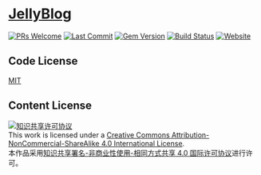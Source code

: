 # [JellyBlog](https://www.nichenjie.com)

[![PRs Welcome](https://img.shields.io/badge/PRs-welcome-brightgreen.svg?style=flat)](http://makeapullrequest.com)
[![Last Commit](https://img.shields.io/github/last-commit/chenjie/www.nichenjie.com.svg)](https://github.com/chenjie/www.nichenjie.com/commits/master)
[![Gem Version](https://img.shields.io/gem/v/jekyll.svg)](https://rubygems.org/gems/jekyll)
[![Build Status](https://travis-ci.com/jellycsc/JellyBlog-Travis-CI.svg?branch=master)](https://travis-ci.com/github/jellycsc/JellyBlog-Travis-CI)
[![Website](https://img.shields.io/website-up-down-green-red/http/www.nichenjie.com.svg?label=website-status)](https://www.nichenjie.com/) 

## Code License
[MIT](LICENSE)

## Content License
<a rel="license" href="http://creativecommons.org/licenses/by-nc-sa/4.0/"><img alt="知识共享许可协议" style="border-width:0" src="https://i.creativecommons.org/l/by-nc-sa/4.0/88x31.png" /></a><br />This work is licensed under a <a rel="license" href="http://creativecommons.org/licenses/by-nc-sa/4.0/">Creative Commons Attribution-NonCommercial-ShareAlike 4.0 International License</a>.<br />本作品采用<a rel="license" href="http://creativecommons.org/licenses/by-nc-sa/4.0/">知识共享署名-非商业性使用-相同方式共享 4.0 国际许可协议</a>进行许可。
